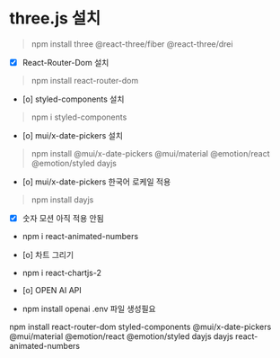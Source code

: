 # three.js 설치

> npm install three @react-three/fiber @react-three/drei


- [x] React-Router-Dom 설치 
> npm install react-router-dom

- [o] styled-components 설치
> npm i styled-components 

- [o] mui/x-date-pickers 설치
> npm install @mui/x-date-pickers @mui/material @emotion/react @emotion/styled dayjs
- [o] mui/x-date-pickers 한국어 로케일 적용
> npm install dayjs

- [x] 숫자 모션 아직 적용 안됨
- npm i react-animated-numbers


- [o] 차트 그리기
- npm i react-chartjs-2
- [o] OPEN AI API
- npm install openai
.env 파일 생성필요

npm install react-router-dom styled-components @mui/x-date-pickers @mui/material @emotion/react @emotion/styled dayjs dayjs react-animated-numbers